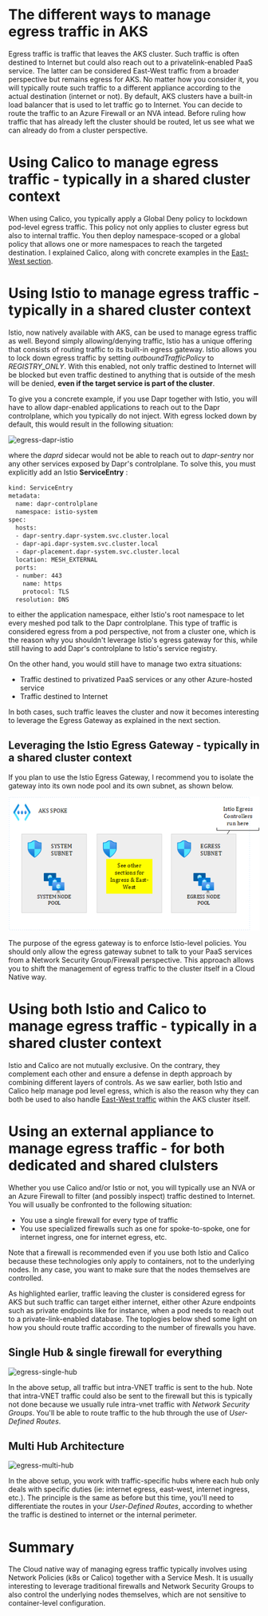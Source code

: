 # The different ways to manage egress traffic in AKS

Egress traffic is traffic that leaves the AKS cluster. Such traffic is often destined to Internet but could also reach out to a privatelink-enabled PaaS service. The latter can be considered East-West traffic from a broader perspective but remains egress for AKS. No matter how you consider it, you will typically route such traffic to a different appliance according to the actual destination (internet or not). By default, AKS clusters have a built-in load balancer that is used to let traffic go to Internet. You can decide to route the traffic to an Azure Firewall or an NVA intead. Before ruling how traffic that has already left the cluster should be routed, let us see what we can already do from a cluster perspective.

# Using Calico to manage egress traffic - typically in a shared cluster context
When using Calico, you typically apply a Global Deny policy to lockdown pod-level egress traffic. This policy not only applies to cluster egress but also to internal traffic. You then deploy namespace-scoped or a global policy that allows one or more namespaces to reach the targeted destination. I explained Calico, along with concrete examples in the [East-West section](https://github.com/stephaneey/azure-and-k8s-architecture/tree/main/networking/azure-kubernetes-service/east-west-traffic).

# Using Istio to manage egress traffic - typically in a shared cluster context
Istio, now natively available with AKS, can be used to manage egress traffic as well. Beyond simply allowing/denying traffic, Istio has a unique offering that consists of routing traffic to its built-in egress gateway. Istio allows you to lock down egress traffic by setting *outboundTrafficPolicy* to *REGISTRY_ONLY*. With this enabled, not only traffic destined to Internet will be blocked but even traffic destined to anything that is outside of the mesh will be denied, **even if the target service is part of the cluster**.

To give you a concrete example, if you use Dapr together with Istio, you will have to allow dapr-enabled applications to reach out to the Dapr controlplane, which you typically do not inject. With egress locked down by default, this would result in the following situation:

![egress-dapr-istio](https://github.com/stephaneey/azure-and-k8s-architecture/blob/main/networking/images/aks-dapr-istio-egress.png)

where the *daprd* sidecar would not be able to reach out to *dapr-sentry* nor any other services exposed by Dapr's controlplane. To solve this, you must explicitly add an Istio **ServiceEntry** : 

```apiVersion: networking.istio.io/v1beta1
kind: ServiceEntry
metadata:
  name: dapr-controlplane
  namespace: istio-system
spec:
  hosts:
  - dapr-sentry.dapr-system.svc.cluster.local  
  - dapr-api.dapr-system.svc.cluster.local  
  - dapr-placement.dapr-system.svc.cluster.local  
  location: MESH_EXTERNAL
  ports:
  - number: 443
    name: https
    protocol: TLS
  resolution: DNS
```    
to either the application namespace, either Istio's root namespace to let every meshed pod talk to the Dapr controlplane. This type of traffic is considered egress from a pod perspective, not from a cluster one, which is the reason why you shouldn't leverage Istio's egress gateway for this, while still having to add Dapr's controlplane to Istio's service registry. 

On the other hand, you would still have to manage two extra situations:

- Traffic destined to privatized PaaS services or any other Azure-hosted service 
- Traffic destined to Internet 

In both cases, such traffic leaves the cluster and now it becomes interesting to leverage the Egress Gateway as explained in the next section. 

## Leveraging the Istio Egress Gateway - typically in a shared cluster context
If you plan to use the Istio Egress Gateway, I recommend you to isolate the gateway into its own node pool and its own subnet, as shown below.

![istio-egress-gateway](istio-egress.png)

The purpose of the egress gateway is to enforce Istio-level policies. You should only allow the egress gateway subnet to talk to your PaaS services from a Network Security Group/Firewall perspective. This approach allows you to shift the management of egress traffic to the cluster itself in a Cloud Native way.

# Using both Istio and Calico to manage egress traffic - typically in a shared cluster context

Istio and Calico are not mutually exclusive. On the contrary, they complement each other and ensure a defense in depth approach by combining different layers of controls. As we saw earlier, both Istio and Calico help manage pod level egress, which is also the reason why they can both be used to also handle [East-West traffic](https://github.com/stephaneey/azure-and-k8s-architecture/tree/main/networking/azure-kubernetes-service/east-west-traffic) within the AKS cluster itself.

# Using an external appliance to manage egress traffic - for both dedicated and shared clulsters
Whether you use Calico and/or Istio or not, you will typically use an NVA or an Azure Firewall to filter (and possibly inspect) traffic destined to Internet. You will usually be confronted to the following situation:

- You use a single firewall for every type of traffic 
- You use specialized firewalls such as one for spoke-to-spoke, one for internet ingress, one for internet egress, etc.

Note that a firewall is recommended even if you use both Istio and Calico because these technologies only apply to containers, not to the underlying nodes. In any case, you want to make sure that the nodes themselves are controlled.

As highlighted earlier, traffic leaving the cluster is considered egress for AKS but such traffic can target either internet, either other Azure endpoints such as private endpoints like for instance, when a pod needs to reach out to a private-link-enabled database. The toplogies below shed some light on how you should route traffic according to the number of firewalls you have.

## Single Hub & single firewall for everything

![egress-single-hub](https://github.com/stephaneey/azure-and-k8s-architecture/blob/main/networking/images/egress-single-hub.png)

In the above setup, all traffic but intra-VNET traffic is sent to the hub. Note that intra-VNET traffic could also be sent to the firewall but this is typically not done because we usually rule intra-vnet traffic with *Network Security Groups*. You'll be able to route traffic to the hub through the use of *User-Defined Routes*.

## Multi Hub Architecture

![egress-multi-hub](https://github.com/stephaneey/azure-and-k8s-architecture/blob/main/networking/images/egress-multi-hub.png)

In the above setup, you work with traffic-specific hubs where each hub only deals with specific duties (ie: internet egress, east-west, internet ingress, etc.). The principle is the same as before but this time, you'll need to differentiate the routes in your *User-Defined Routes*, according to whether the traffic is destined to internet or the internal perimeter.

# Summary
The Cloud native way of managing egress traffic typically involves using Network Policies (k8s or Calico) together with a Service Mesh. It is usually interesting to leverage traditional firewalls and Network Security Groups to also control the underlying nodes themselves, which are not sensitive to container-level configuration.

